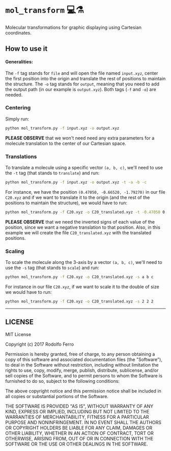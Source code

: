 # `mol_transform` 💻⚗️

Molecular transformations for graphic displaying using Cartesian coordinates.

## How to use it

#### Generalities:
The `-f` tag stands for `file` and will open the file named `input.xyz`, center the first position into the origin and translate the rest of positions to maintain the structure. The `-o` tag stands for `output`, meaning that you need to add the output path (in our example is `output.xyz`).
Both tags (`-f` and `-o`) are needed.


### Centering

Simply run:
```bash
python mol_transform.py -f input.xyz -o output.xyz
```
**PLEASE OBSERVE** that we won't need need any extra parameters for a molecule translation to the center of our Cartesian space.

### Translations

To translate a molecule using a specific vector `(a, b, c)`, we'll need to use the `-t` tag (that stands to `translate`) and run:
```bash
python mol_transform.py -f input.xyz -o output.xyz -t -a -b -c
```

For instance, we have the position `(0.47050, -0.66520, -1.79270)` in our file `C20.xyz` and if we want to translate it to the origin (and the rest of the positions to maintain the structure), we would have to run:
```bash
python mol_transform.py -f C20.xyz -o C20_translated.xyz -t -0.47050 0.66520 1.79270
```
**PLEASE OBSERVE** that we need the inverted signs of each value of the position, since we want a negative translation to that position. Also, in this example we will create the file `C20_translated.xyz` with the translated positions.


### Scaling

To scale the molecule along the 3-axis by a vector `(a, b, c)`, we'll need to use the `-s` tag (that stands to `scale`) and run:
```bash
python mol_transform.py -f C20.xyz -o C20_translated.xyz -s a b c
```

For instance in our file `C20.xyz`, if we want to scale it to the double of size we would have to run:
```bash
python mol_transform.py -f C20.xyz -o C20_translated.xyz -s 2 2 2
```

------

## LICENSE

MIT License

Copyright (c) 2017 Rodolfo Ferro

Permission is hereby granted, free of charge, to any person obtaining a copy
of this software and associated documentation files (the "Software"), to deal
in the Software without restriction, including without limitation the rights
to use, copy, modify, merge, publish, distribute, sublicense, and/or sell
copies of the Software, and to permit persons to whom the Software is
furnished to do so, subject to the following conditions:

The above copyright notice and this permission notice shall be included in all
copies or substantial portions of the Software.

THE SOFTWARE IS PROVIDED "AS IS", WITHOUT WARRANTY OF ANY KIND, EXPRESS OR
IMPLIED, INCLUDING BUT NOT LIMITED TO THE WARRANTIES OF MERCHANTABILITY,
FITNESS FOR A PARTICULAR PURPOSE AND NONINFRINGEMENT. IN NO EVENT SHALL THE
AUTHORS OR COPYRIGHT HOLDERS BE LIABLE FOR ANY CLAIM, DAMAGES OR OTHER
LIABILITY, WHETHER IN AN ACTION OF CONTRACT, TORT OR OTHERWISE, ARISING FROM,
OUT OF OR IN CONNECTION WITH THE SOFTWARE OR THE USE OR OTHER DEALINGS IN THE
SOFTWARE.
